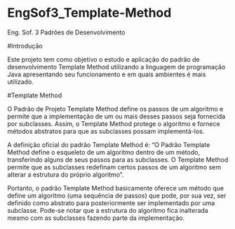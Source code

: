 # EngSof3_Template-Method
Eng. Sof. 3 Padrões de Desenvolvimento

#Introdução

Este projeto tem como objetivo o estudo e aplicação do padrão de desenvolvimento Template Method utilizando a linguagem de programação Java apresentando seu funcionamento e em quais ambientes é mais utilizado.

#Template Method

O Padrão de Projeto Template Method define os passos de um algoritmo e permite que a implementação de um ou mais desses passos seja fornecida por subclasses. Assim, o Template Method protege o algoritmo e fornece métodos abstratos para que as subclasses possam implementá-los.

A definição oficial do padrão Template Method é: “O Padrão Template Method define o esqueleto de um algoritmo dentro de um método, transferindo alguns de seus passos para as subclasses. O Template Method permite que as subclasses redefinam certos passos de um algoritmo sem alterar a estrutura do próprio algoritmo”.

Portanto, o padrão Template Method basicamente oferece um método que define um algoritmo (uma sequência de passos) que pode, por sua vez, ser definido como abstrato para posteriormente ser implementado por uma subclasse. Pode-se notar que a estrutura do algoritmo fica inalterada mesmo com as subclasses fazendo parte da implementação.
